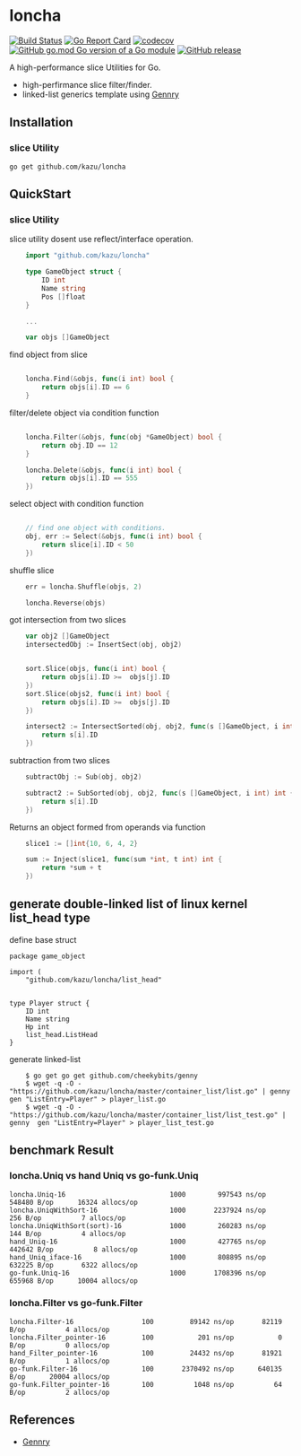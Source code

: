 # loncha
[![Build Status](https://github.com/kazu/loncha/actions/workflows/go.yml/badge.svg)](https://github.com/kazu/loncha/actions/workflows/go.yml)
[![Go Report Card](https://goreportcard.com/badge/github.com/kazu/loncha)](https://goreportcard.com/report/github.com/kazu/loncha)
[![codecov](https://codecov.io/gh/kazu/loncha/branch/master/graph/badge.svg)](https://codecov.io/gh/kazu/loncha)
[![GitHub go.mod Go version of a Go module](https://img.shields.io/github/go-mod/go-version/gomods/athens.svg)](https://github.com/kazu/loncha)
[![GitHub release](https://img.shields.io/github/v/release/kazu/loncha.svg)](https://github.com/kazu/loncha)



A high-performance slice Utilities for Go.
* high-perfirmance slice filter/finder.
* linked-list generics template using [Gennry]

## Installation

### slice Utility 

    go get github.com/kazu/loncha

## QuickStart 

### slice Utility

slice utility dosent use reflect/interface operation.

```go
    import "github.com/kazu/loncha"

    type GameObject struct {
        ID int
        Name string
        Pos []float
    }

    ...

    var objs []GameObject

```

find object from slice

```go

    loncha.Find(&objs, func(i int) bool {
        return objs[i].ID == 6
    } 
```

filter/delete object via condition function

```go

    loncha.Filter(&objs, func(obj *GameObject) bool {
        return obj.ID == 12
    } 

	loncha.Delete(&objs, func(i int) bool {
		return objs[i].ID == 555
	})
```

select object with condition function

```go

    // find one object with conditions.
    obj, err := Select(&objs, func(i int) bool {
		return slice[i].ID < 50
	})
```

shuffle slice 

```go
    err = loncha.Shuffle(objs, 2)

    loncha.Reverse(objs)
```


got intersection from two slices


```go
    var obj2 []GameObject
    intersectedObj := InsertSect(obj, obj2)


    sort.Slice(objs, func(i int) bool {
        return objs[i].ID >=  objs[j].ID 
    })
    sort.Slice(objs2, func(i int) bool {
        return objs[i].ID >=  objs[j].ID 
    })

    intersect2 := IntersectSorted(obj, obj2, func(s []GameObject, i int) int {
        return s[i].ID
    })
```

subtraction from two slices
```go
    subtractObj := Sub(obj, obj2)

    subtract2 := SubSorted(obj, obj2, func(s []GameObject, i int) int {
        return s[i].ID
    })

```

Returns an object formed from operands via function


```go
	slice1 := []int{10, 6, 4, 2}

	sum := Inject(slice1, func(sum *int, t int) int {
		return *sum + t
	})
```


## generate double-linked list of linux kernel list_head type

define base struct

```
package game_object

import (
    "github.com/kazu/loncha/list_head"


type Player struct {
    ID int
    Name string
    Hp int
    list_head.ListHead
}
```

generate linked-list

```console
    $ go get go get github.com/cheekybits/genny
    $ wget -q -O - "https://github.com/kazu/loncha/master/container_list/list.go" | genny  gen "ListEntry=Player" > player_list.go
    $ wget -q -O - "https://github.com/kazu/loncha/master/container_list/list_test.go" | genny  gen "ListEntry=Player" > player_list_test.go
```
## benchmark Result


### loncha.Uniq vs hand Uniq vs go-funk.Uniq
```
loncha.Uniq-16         	    			1000	    997543 ns/op	  548480 B/op	   16324 allocs/op
loncha.UniqWithSort-16 	    			1000	   2237924 ns/op	     256 B/op	       7 allocs/op
loncha.UniqWithSort(sort)-16         	1000	    260283 ns/op	     144 B/op	       4 allocs/op
hand_Uniq-16                          	1000	    427765 ns/op	  442642 B/op	       8 allocs/op
hand_Uniq_iface-16                    	1000	    808895 ns/op	  632225 B/op	    6322 allocs/op
go-funk.Uniq-16                       	1000	   1708396 ns/op	  655968 B/op	   10004 allocs/op
```

### loncha.Filter vs go-funk.Filter

```
loncha.Filter-16         	     100	     89142 ns/op	   82119 B/op	       4 allocs/op
loncha.Filter_pointer-16 	     100	       201 ns/op	       0 B/op	       0 allocs/op
hand_Filter_pointer-16   	     100	     24432 ns/op	   81921 B/op	       1 allocs/op
go-funk.Filter-16        	     100	   2370492 ns/op	  640135 B/op	   20004 allocs/op
go-funk.Filter_pointer-16        100	      1048 ns/op	      64 B/op	       2 allocs/op
```


## References 

- [Gennry]


[Gennry]: https://github.com/cheekybits/genny